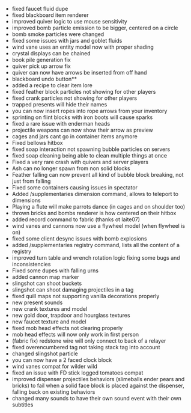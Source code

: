 - fixed faucet fluid dupe
- fixed blackboard item renderer
- improved quiver logic to use mouse sensitivity
- improved bomb particle emission to be bigger, centered on a circle
- bomb smoke particles were changed
- fixed some issues with jars and goblet fluids
- wind vane uses an entity model now with proper shading
- crystal displays can be chained
- book pile generation fix
- quiver pick up arrow fix
- quiver can now have arrows be inserted from off hand
- blackboard undo button**
- added a recipe to clear item lore
- fixed feather block particles not showing for other players
- fixed crank particles not showing for other players
- trapped presents will hide their names
- you can now insert ropes into rope arrows from your inventory
- sprinting on flint blocks with iron boots will cause sparks
- fixed a rare issue with enderman heads
- projectile weapons can now show their arrow as preview
- cages and jars cant go in container items anymore
- Fixed bellows hitbox
- fixed soap interaction not spawning bubble particles on servers
- fixed soap cleaning being able to clean multiple things at once
- Fixed a very rare crash with quivers and server players
- Ash can no longer spawn from non solid blocks
- Feather falling can now prevent all kind of bubble block breaking, not just from falling
- Fixed some containers causing issues in spectator
- Added /supplementaries dimension command, allows to teleport to dimensions
- Playing a flute will make parrots dance (in cages and on shoulder too)
- thrown bricks and bombs renderer is how centered on their hitbox
- added record command to fabric (thanks ot laite07)
- wind vanes and cannons now use a flywheel model (when flywheel is on)
- fixed some client desync issues with bomb explosions
- added /supplementaries registry command, lists all the content of a registry
- improved turn table and wrench rotation logic fixing some bugs and inconsistencies
- Fixed some dupes with falling urns
- added cannon map marker
- slingshot can shoot buckets
- slingshot can shoot damaging projectiles in a tag
- fixed quill maps not supporting vanilla decorations properly
- new present sounds
- new crank textures and model
- new gold door, trapdoor and hourglass textures
- new faucet texture and model
- fixed mob head effects not clearing properly
- mob head effects will now only work in first person
- (fabric fix) redstone wire will only connect to back of a relayer
- fixed overencumbered tag not taking stack tag into account
- changed slingshot particle
- you can now have a 2 faced clock block
- wind vanes compat for wilder wild
- fixed an issue with FD stick logged tomatoes compat
- improved dispenser projectiles behaviors (slimeballs ender pears and bricks) to fail when a solid face block is placed against the dispenser, falling back on existing behaviors
- changed many sounds to have their own sound event with their own subtitles